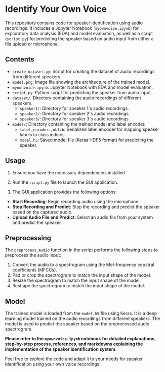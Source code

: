 # Identify Your Own Voice

This repository contains code for speaker identification using audio recordings. It includes a Jupyter Notebook (`myownvoice.ipynb`) for exploratory data analysis (EDA) and model evaluation, as well as a script (`script.py`) for predicting the speaker based on audio input from either a file upload or microphone.

## Contents

- `create_dataset.py`: Script for creating the dataset of audio recordings from different speakers.
- `model.png`: Image file showing the architecture of the trained model.
- `myownvoice.ipynb`: Jupyter Notebook with EDA and model evaluation.
- `script.py`: Python script for predicting the speaker from audio input.
- `dataset/`: Directory containing the audio recordings of different speakers.
  - `speaker1/`: Directory for speaker 1's audio recordings.
  - `speaker2/`: Directory for speaker 2's audio recordings.
  - `speaker3/`: Directory for speaker 3's audio recordings.
- `model/`: Directory containing the trained model and label encoder.
  - `label_encoder.joblib`: Serialized label encoder for mapping speaker labels to class indices.
  - `model.h5`: Saved model file (Keras HDF5 format) for predicting the speaker.

## Usage

1. Ensure you have the necessary dependencies installed.
   
2. Run the `script.py` file to launch the GUI application.

3. The GUI application provides the following options:
- **Start Recording**: Begin recording audio using the microphone.
- **Stop Recording and Predict**: Stop the recording and predict the speaker based on the captured audio.
- **Upload Audio File and Predict**: Select an audio file from your system and predict the speaker.

## Preprocessing

The `preprocess_audio` function in the script performs the following steps to preprocess the audio input:

1. Convert the audio to a spectrogram using the Mel-frequency cepstral coefficients (MFCCs).
2. Pad or crop the spectrogram to match the input shape of the model.
3. Resize the spectrogram to match the input shape of the model.
4. Reshape the spectrogram to match the input shape of the model.

## Model

The trained model is loaded from the `model.h5` file using Keras. It is a deep learning model trained on the audio recordings from different speakers. The model is used to predict the speaker based on the preprocessed audio spectrogram.

**Please refer to the `myownvoice.ipynb` notebook for detailed explanations, step-by-step process, references, and markdowns explaining the implementation of the speaker identification system.**

Feel free to explore the code and adapt it to your needs for speaker identification using your own voice recordings.
